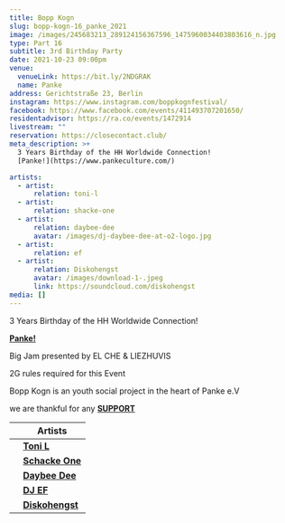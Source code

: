 ```yaml
---
title: Bopp Kogn
slug: bopp-kogn-16_panke_2021
image: /images/245683213_289124156367596_1475960034403803616_n.jpg
type: Part 16
subtitle: 3rd Birthday Party
date: 2021-10-23 09:00pm
venue:
  venueLink: https://bit.ly/2NDGRAK
  name: Panke
address: Gerichtstraße 23, Berlin
instagram: https://www.instagram.com/boppkognfestival/
facebook: https://www.facebook.com/events/411493707201650/
residentadvisor: https://ra.co/events/1472914
livestream: ""
reservation: https://closecontact.club/
meta_description: >+
  3 Years Birthday of the HH Worldwide Connection!
  [Panke!](https://www.pankeculture.com/)

artists:
  - artist:
      relation: toni-l
  - artist:
      relation: shacke-one
  - artist:
      relation: daybee-dee
      avatar: /images/dj-daybee-dee-at-o2-logo.jpg
  - artist:
      relation: ef
  - artist:
      relation: Diskohengst
      avatar: /images/download-1-.jpeg
      link: https://soundcloud.com/diskohengst
media: []
---
```

3 Years Birthday of the HH Worldwide Connection!

**[Panke!](https://www.pankeculture.com/)**

Big Jam presented by EL CHE & LIEZHUVIS 

2G rules required for this Event 

Bopp Kogn is an youth social project in the heart of Panke e.V

we are thankful for any **[SUPPORT](https://ko-fi.com/boppkogn)**

|     | **Artists**                                                      |
| --- | ---------------------------------------------------------------- |
|     | **[Toni L](https://bopp-kogn.africa/artists/toni-l/)**           |
|     | **[Schacke One](https://bopp-kogn.africa/artists/shacke-one/)**  |
|     | **[Daybee Dee](https://bopp-kogn.africa/artists/daybee-dee/)**   |
|     | **[DJ EF](https://bopp-kogn.africa/artists/ef/)**                |
|     | **[Diskohengst](https://bopp-kogn.africa/artists/schacke-one/)** |
